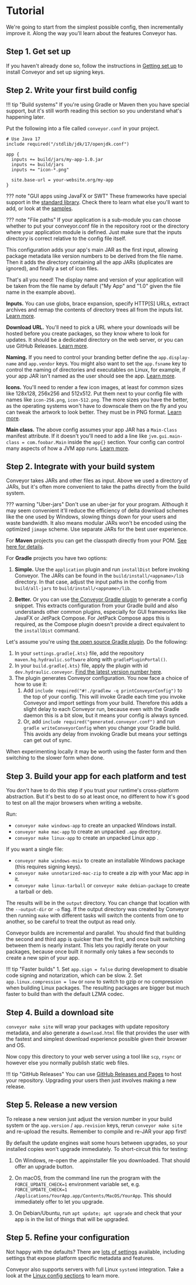 # Tutorial

We're going to start from the simplest possible config, then incrementally improve it. Along the way you'll learn about the features Conveyor has.

## Step 1. Get set up

If you haven't already done so, follow the instructions in [Getting set up](setting-up.md) to install Conveyor and set up signing keys.

## Step 2. Write your first build config

!!! tip "Build systems"
    If you're using Gradle or Maven then you have special support, but it's still worth reading this section so you understand what's happening later.

Put the following into a file called `conveyor.conf` in your project.

```hocon
# Use Java 17
include required("/stdlib/jdk/17/openjdk.conf")

app {
  inputs += build/jars/my-app-1.0.jar
  inputs += build/jars
  inputs += "icon-*.png"
  
  site.base-url = your-website.org/my-app
}
```

??? note "GUI apps using JavaFX or SWT"
    These frameworks have special support in the [standard library](stdlib/index.md). Check there to learn what else you'll want to add, or look at the [samples](samples/index.md).

??? note "File paths"
    If your application is a sub-module you can choose whether to put your conveyor.conf file in the repository root or the directory where your application module is defined. Just make sure that the inputs directory is correct relative to the config file itself.

This configuration adds your app's main JAR as the first input, allowing package metadata like version numbers to be derived from the file name. Then it adds the directory containing all the app  JARs (duplicates are ignored), and finally a set of icon files.

That's all you need! The display name and version of your application will be taken from the file name by default ("My App" and "1.0" given the file name in the example above).

**Inputs.** You can use globs, brace expansion, specify HTTP[S] URLs, extract archives and remap the contents of directory trees all from the inputs list. [Learn more](configs/inputs.md).

**Download URL.** You'll need to pick a URL where your downloads will be hosted before you create packages, so they know where to look for updates. It should be a dedicated directory on the web server, or you can use GitHub Releases. [Learn more](configs/download-pages.md).

**Naming.** If you need to control your branding better define the `app.display-name` and  `app.vendor` keys. You might also want to set the `app.fsname` key to control the naming of directories and executables on Linux, for example, if your app JAR isn't named as the user should see the app. [Learn more](configs/index.md).

**Icons.** You'll need to render a few icon images, at least for common sizes like 128x128, 256x256 and 512x512. Put them next to your config file with names like `icon-256.png`, `icon-512.png`. The more sizes you have the better, as the operating systems won't have to downscale them on the fly and you can tweak the artwork to look better. They must be in PNG format. [Learn more](configs/index.md#icons).

**Main class.** The above config assumes your app JAR has a `Main-Class` manifest attribute. If it doesn't you'll need to add a line like `jvm.gui.main-class = com.foobar.Main` inside the `app{}` section. Your config can control many aspects of how a JVM app runs. [Learn more](configs/jvm.md).

## Step 2. Integrate with your build system

Conveyor takes JARs and other files as input. Above we used a directory of JARs, but it's often more convenient to take the paths directly from the build system.

??? warning "Uber-jars"
    Don't use an uber-jar for your program. Although it may seem convenient it'll reduce the efficiency of delta download schemes like the one used by Windows, slowing things down for your users and waste bandwidth. It also means modular JARs won't be encoded using the optimized `jimage` scheme. Use separate JARs for the best user experience.

For **Maven** projects you can get the classpath directly from your POM. [See here for details](configs/maven-gradle.md).

For **Gradle** projects you have two options:

1. **Simple.** Use the `application` plugin and run `installDist` before invoking Conveyor. The JARs can be found in the `build/install/<appname>/lib` directory. In that case, adjust the input paths in the config from `build/all-jars` to `build/install/<appname>/lib`.

2. **Better.** Or you can use [the Conveyor Gradle plugin](configs/maven-gradle.md#reading-configuration-from-gradle) to generate a config snippet. This extracts configuration from your Gradle build and also understands other common plugins, especially for GUI frameworks like JavaFX or JetPack Compose. For JetPack Compose apps this is required, as the Compose plugin doesn't provide a direct equivalent to the `installDist` command.

Let's assume you're using [the open source Gradle plugin](https://github.com/hydraulic-software/conveyor/tree/master/gradle-plugin). Do the following:

1. In your `settings.gradle{.kts}` file, add the repository `maven.hq.hydraulic.software` along with `gradlePluginPortal()`.
1. In your `build.gradle{.kts}` file, apply the plugin with id `dev.hydraulic.conveyor`. [Find the latest version number here](https://plugins.gradle.org/plugin/dev.hydraulic.conveyor).
3. The plugin generates Conveyor configuration. You now face a choice of how to use it:
    1. Add `include required("#!./gradlew -q printConveyorConfig")` to the top of your config. This will invoke Gradle each time you invoke Conveyor and import settings from your build. Therefore this adds a slight delay to each Conveyor run, because even with the Gradle daemon this is a bit slow, but it means your config is always synced.
    2. Or, add `include required("generated.conveyor.conf")` and run `gradle writeConveyorConfig` when you change your Gradle build. This avoids any delay from invoking Gradle but means your settings can get out of sync.


When experimenting locally it may be worth using the faster form and then switching to the slower form when done.

## Step 3. Build your app for each platform and test

You don't  have to do this step if you trust your runtime's cross-platform abstraction. But it's best to do so at least once, no different to how it's good to test on all the major browsers when writing a website.

Run:

* `conveyor make windows-app` to create an unpacked Windows install.
* `conveyor make mac-app` to create an unpacked `.app` directory.
* `conveyor make linux-app` to create an unpacked Linux app .

If you want a single file:

* `conveyor make windows-msix` to create an installable Windows package (this requires signing keys).
* `conveyor make unnotarized-mac-zip` to create a zip with your Mac app in it.
* `conveyor make linux-tarball` or `conveyor make debian-package` to create a tarball or deb.

The results will be in the `output` directory. You can change that location with the `--output-dir` or `-o` flag. If the output directory was created by Conveyor then running `make` with different tasks will switch the contents from one to another, so be careful to treat the output as read only.

Conveyor builds are incremental and parallel. You should find that building the second and third app is quicker than the first, and once built switching between them is nearly instant. This lets you rapidly iterate on your packages, because once built it normally only takes a few seconds to create a new spin of your app.

!!! tip "Faster builds"
    1. Set `app.sign = false` during development to disable code signing and notarization, which can be slow.
    2. Set `app.linux.compression = low` or `none` to switch to gzip or no compression when building Linux packages. The resulting packages are bigger but much faster to build than with the default LZMA codec.

## Step 4. Build a download site

`conveyor make site` will wrap your packages with update repository metadata, and also generate a `download.html` file that provides the user with the fastest and simplest download experience possible given their browser and OS.

Now copy this directory to your web server using a tool like `scp`, `rsync` or however else you normally publish static web files.

!!! tip "GitHub Releases"
    You can use [GitHub Releases and Pages](configs/download-pages.md#publishing-through-github) to host your repository. Upgrading your users then just involves making a new release.

## Step 5. Release a new version

To release a new version just adjust the version number in your build system or the `app.version` / `app.revision` keys, rerun `conveyor make site` and re-upload the results. Remember to compile and re-JAR your app first!

By default the update engines wait some hours between upgrades, so your installed copies won't upgrade immediately. To short-circuit this for testing:

1. On Windows, re-open the .appinstaller file you downloaded. That should offer an upgrade button.

2. On macOS, from the command line run the program with the `FORCE_UPDATE_CHECK=1` environment variable set, e.g. `FORCE_UPDATE_CHECK=1 /Applications/YourApp.app/Contents/MacOS/YourApp`. This should immediately offer to let you upgrade.

3. On Debian/Ubuntu, run `apt update; apt upgrade` and check that your app is in the list of things that will be upgraded.

## Step 5. Refine your configuration

Not happy with the defaults? There are [lots of settings](configs/index.md) available, including settings that expose platform specific metadata and features.

Conveyor also supports servers with full Linux `systemd` integration. Take a look at the [Linux config sections](configs/linux.md) to learn more.
